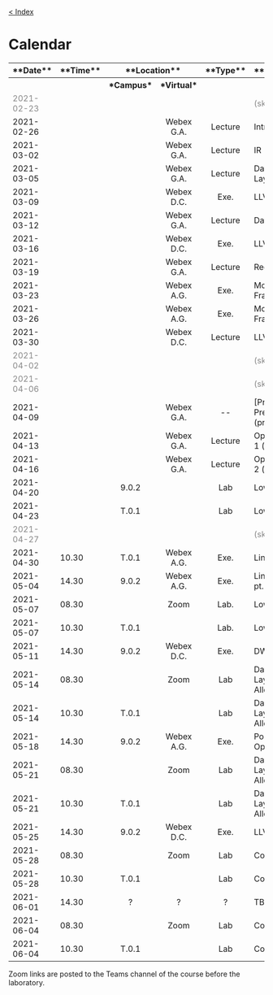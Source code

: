 [< Index](index.html)

# Calendar

<table><tbody>
<tr>                     <th> **Date**   </th>  <th>**Time**</th>  <th style="text-align:center;" colspan=2> **Location**                                        </th>  <th style="text-align:center;"> **Type** </th>  <th  style="text-align:left;"> **Topic**    </th>  </tr>
<tr>                     <th>            </th>  <th>        </th>  <th style="text-align:center;"> *Campus*     </th>  <th style="text-align:center;"> *Virtual* </th>  <th style="text-align:center;">          </th>  <th  style="text-align:left;">              </th>  </tr>
<tr style="color:#888">  <td> 2021-02-23 </td>  <td>        </td>  <td style="text-align:center;">              </td>  <td style="text-align:center;">           </td>  <td style="text-align:center;">          </td>  <td> (skipped)                              </td>  </tr>
<tr>                     <td> 2021-02-26 </td>  <td>        </td>  <td style="text-align:center;">              </td>  <td style="text-align:center;"> Webex G.A.</td>  <td style="text-align:center;"> Lecture  </td>  <td> Intro                                  </td>  </tr>
<tr>                     <td> 2021-03-02 </td>  <td>        </td>  <td style="text-align:center;">              </td>  <td style="text-align:center;"> Webex G.A.</td>  <td style="text-align:center;"> Lecture  </td>  <td> IR                                     </td>  </tr>
<tr>                     <td> 2021-03-05 </td>  <td>        </td>  <td style="text-align:center;">              </td>  <td style="text-align:center;"> Webex G.A.</td>  <td style="text-align:center;"> Lecture  </td>  <td> Data Layout+Codegen                    </td>  </tr>
<tr>                     <td> 2021-03-09 </td>  <td>        </td>  <td style="text-align:center;">              </td>  <td style="text-align:center;"> Webex D.C.</td>  <td style="text-align:center;"> Exe.     </td>  <td> LLVM                                   </td>  </tr>
<tr>                     <td> 2021-03-12 </td>  <td>        </td>  <td style="text-align:center;">              </td>  <td style="text-align:center;"> Webex G.A.</td>  <td style="text-align:center;"> Lecture  </td>  <td> Dataflow                               </td>  </tr>
<tr>                     <td> 2021-03-16 </td>  <td>        </td>  <td style="text-align:center;">              </td>  <td style="text-align:center;"> Webex D.C.</td>  <td style="text-align:center;"> Exe.     </td>  <td> LLVM                                   </td>  </tr>
<tr>                     <td> 2021-03-19 </td>  <td>        </td>  <td style="text-align:center;">              </td>  <td style="text-align:center;"> Webex G.A.</td>  <td style="text-align:center;"> Lecture  </td>  <td> Regalloc                               </td>  </tr>
<tr>                     <td> 2021-03-23 </td>  <td>        </td>  <td style="text-align:center;">              </td>  <td style="text-align:center;"> Webex A.G.</td>  <td style="text-align:center;"> Exe.     </td>  <td> Monotone Framework                     </td>  </tr>
<tr>                     <td> 2021-03-26 </td>  <td>        </td>  <td style="text-align:center;">              </td>  <td style="text-align:center;"> Webex A.G.</td>  <td style="text-align:center;"> Exe.     </td>  <td> Monotone Framework                     </td>  </tr>
<tr>                     <td> 2021-03-30 </td>  <td>        </td>  <td style="text-align:center;">              </td>  <td style="text-align:center;"> Webex D.C.</td>  <td style="text-align:center;"> Lecture  </td>  <td> LLVM                                   </td>  </tr>
<tr style="color:#888">  <td> 2021-04-02 </td>  <td>        </td>  <td style="text-align:center;">              </td>  <td style="text-align:center;">           </td>  <td style="text-align:center;">          </td>  <td> (skipped)                              </td>  </tr>
<tr style="color:#888">  <td> 2021-04-06 </td>  <td>        </td>  <td style="text-align:center;">              </td>  <td style="text-align:center;">           </td>  <td style="text-align:center;">          </td>  <td> (skipped)                              </td>  </tr>
<tr>                     <td> 2021-04-09 </td>  <td>        </td>  <td style="text-align:center;">              </td>  <td style="text-align:center;"> Webex G.A.</td>  <td style="text-align:center;"> --       </td>  <td> [Projects Presentation](projects.html) </td>  </tr>
<tr>                     <td> 2021-04-13 </td>  <td>        </td>  <td style="text-align:center;">              </td>  <td style="text-align:center;"> Webex G.A.</td>  <td style="text-align:center;"> Lecture  </td>  <td> Optimization part 1 (various)          </td>  </tr>
<tr>                     <td> 2021-04-16 </td>  <td>        </td>  <td style="text-align:center;">              </td>  <td style="text-align:center;"> Webex G.A.</td>  <td style="text-align:center;"> Lecture  </td>  <td> Optimization part 2 (various)          </td>  </tr>
<tr>                     <td> 2021-04-20 </td>  <td>        </td>  <td style="text-align:center;"> 9.0.2        </td>  <td style="text-align:center;">           </td>  <td style="text-align:center;"> Lab      </td>  <td> Lowering                               </td>  </tr>
<tr>                     <td> 2021-04-23 </td>  <td>        </td>  <td style="text-align:center;"> T.0.1        </td>  <td style="text-align:center;">           </td>  <td style="text-align:center;"> Lab      </td>  <td> Lowering                               </td>  </tr>
<tr style="color:#888">  <td> 2021-04-27 </td>  <td>        </td>  <td style="text-align:center;">              </td>  <td style="text-align:center;">           </td>  <td style="text-align:center;">          </td>  <td> (skipped)                              </td>  </tr>
<tr>                     <td> 2021-04-30 </td>  <td> 10.30  </td>  <td style="text-align:center;"> T.0.1        </td>  <td style="text-align:center;"> Webex A.G.</td>  <td style="text-align:center;"> Exe.     </td>  <td> Linker+LTO                             </td>  </tr>
<tr>                     <td> 2021-05-04 </td>  <td> 14.30  </td>  <td style="text-align:center;"> 9.0.2        </td>  <td style="text-align:center;"> Webex A.G.</td>  <td style="text-align:center;"> Exe.     </td>  <td> Linker pt.2+LLVMCpy                    </td>  </tr>
<tr>                     <td> 2021-05-07 </td>  <td> 08.30  </td>  <td style="text-align:center;">              </td>  <td style="text-align:center;"> Zoom      </td>  <td style="text-align:center;"> Lab.     </td>  <td> Lowering                               </td>  </tr>
<tr>                     <td> 2021-05-07 </td>  <td> 10.30  </td>  <td style="text-align:center;"> T.0.1        </td>  <td style="text-align:center;">           </td>  <td style="text-align:center;"> Lab.     </td>  <td> Lowering                               </td>  </tr>
<tr>                     <td> 2021-05-11 </td>  <td> 14.30  </td>  <td style="text-align:center;"> 9.0.2        </td>  <td style="text-align:center;"> Webex D.C.</td>  <td style="text-align:center;"> Exe.     </td>  <td> DWARF                                  </td>  </tr>
<tr>                     <td> 2021-05-14 </td>  <td> 08.30  </td>  <td style="text-align:center;">              </td>  <td style="text-align:center;"> Zoom      </td>  <td style="text-align:center;"> Lab      </td>  <td> Data Layout+Register Allocation        </td>  </tr>
<tr>                     <td> 2021-05-14 </td>  <td> 10.30  </td>  <td style="text-align:center;"> T.0.1        </td>  <td style="text-align:center;">           </td>  <td style="text-align:center;"> Lab      </td>  <td> Data Layout+Register Allocation        </td>  </tr>
<tr>                     <td> 2021-05-18 </td>  <td> 14.30  </td>  <td style="text-align:center;"> 9.0.2        </td>  <td style="text-align:center;"> Webex A.G.</td>  <td style="text-align:center;"> Exe.     </td>  <td> Polyhedral Optimization                </td>  </tr>
<tr>                     <td> 2021-05-21 </td>  <td> 08.30  </td>  <td style="text-align:center;">              </td>  <td style="text-align:center;"> Zoom      </td>  <td style="text-align:center;"> Lab      </td>  <td> Data Layout+Register Allocation        </td>  </tr>
<tr>                     <td> 2021-05-21 </td>  <td> 10.30  </td>  <td style="text-align:center;"> T.0.1        </td>  <td style="text-align:center;">           </td>  <td style="text-align:center;"> Lab      </td>  <td> Data Layout+Register Allocation        </td>  </tr>
<tr>                     <td> 2021-05-25 </td>  <td> 14.30  </td>  <td style="text-align:center;"> 9.0.2        </td>  <td style="text-align:center;"> Webex D.C.</td>  <td style="text-align:center;"> Exe.     </td>  <td> LLVM-MCA                               </td>  </tr>
<tr>                     <td> 2021-05-28 </td>  <td> 08.30  </td>  <td style="text-align:center;">              </td>  <td style="text-align:center;"> Zoom      </td>  <td style="text-align:center;"> Lab      </td>  <td> Codegen                                </td>  </tr>
<tr>                     <td> 2021-05-28 </td>  <td> 10.30  </td>  <td style="text-align:center;"> T.0.1        </td>  <td style="text-align:center;">           </td>  <td style="text-align:center;"> Lab      </td>  <td> Codegen                                </td>  </tr>
<tr>                     <td> 2021-06-01 </td>  <td> 14.30  </td>  <td style="text-align:center;"> ?            </td>  <td style="text-align:center;"> ?         </td>  <td style="text-align:center;"> ?        </td>  <td> TBD                                    </td>  </tr>
<tr>                     <td> 2021-06-04 </td>  <td> 08.30  </td>  <td style="text-align:center;">              </td>  <td style="text-align:center;"> Zoom      </td>  <td style="text-align:center;"> Lab      </td>  <td> Codegen                                </td>  </tr>
<tr>                     <td> 2021-06-04 </td>  <td> 10.30  </td>  <td style="text-align:center;"> T.0.1        </td>  <td style="text-align:center;">           </td>  <td style="text-align:center;"> Lab      </td>  <td> Codegen                                </td>  </tr>
</tbody></table>

Zoom links are posted to the Teams channel of the course before the laboratory.
